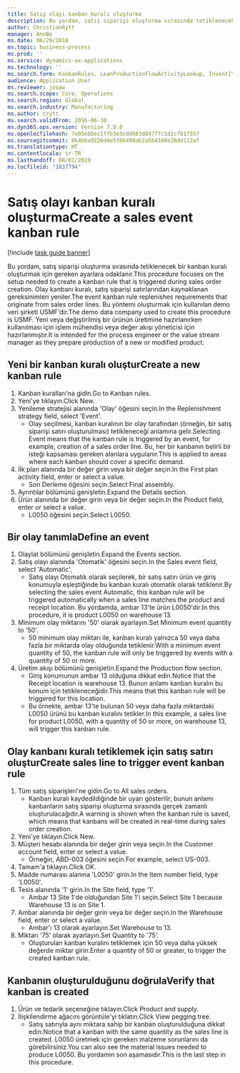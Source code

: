 ```yaml
---
title: Satış olayı kanban kuralı oluşturma
description: Bu yordam, satış siparişi oluşturma sırasında tetiklenecek bir kanban kuralı oluşturmak için gereken ayarlara odaklanır.
author: ChristianRytt
manager: AnnBe
ms.date: 08/29/2018
ms.topic: business-process
ms.prod: ''
ms.service: dynamics-ax-applications
ms.technology: ''
ms.search.form: KanbanRules, LeanProductionFlowActivityLookup, InventItemIdLookupSimple, SalesTableListPage, SalesCreateOrder, SalesTable, LeanPeggingTree
audience: Application User
ms.reviewer: josaw
ms.search.scope: Core, Operations
ms.search.region: Global
ms.search.industry: Manufacturing
ms.author: crytt
ms.search.validFrom: 2016-06-30
ms.dyn365.ops.version: Version 7.0.0
ms.openlocfilehash: 7e05ebbec1ffb3e3cdd683d847ffc1d2cf817357
ms.sourcegitcommit: 8b4b6a9226d4e5f66498ab2a5b4160e26dd112af
ms.translationtype: HT
ms.contentlocale: tr-TR
ms.lasthandoff: 08/01/2019
ms.locfileid: "1837794"
---
```

# <a name="create-a-sales-event-kanban-rule"></a><span data-ttu-id="34e87-103">Satış olayı kanban kuralı oluşturma</span><span class="sxs-lookup"><span data-stu-id="34e87-103">Create a sales event kanban rule</span></span>

[!include [task guide banner](../../includes/task-guide-banner.md)]

<span data-ttu-id="34e87-104">Bu yordam, satış siparişi oluşturma sırasında tetiklenecek bir kanban kuralı oluşturmak için gereken ayarlara odaklanır.</span><span class="sxs-lookup"><span data-stu-id="34e87-104">This procedure focuses on the setup needed to create a kanban rule that is triggered during sales order creation.</span></span> <span data-ttu-id="34e87-105">Olay kanbanı kuralı, satış siparişi satırlarından kaynaklanan gereksinimleri yeniler.</span><span class="sxs-lookup"><span data-stu-id="34e87-105">The event kanban rule replenishes requirements that originate from sales order lines.</span></span> <span data-ttu-id="34e87-106">Bu yöntemi oluşturmak için kullanılan demo veri şirketi USMF'dir.</span><span class="sxs-lookup"><span data-stu-id="34e87-106">The demo data company used to create this procedure is USMF.</span></span> <span data-ttu-id="34e87-107">Yeni veya değiştirilmiş bir ürünün üretimine hazırlanırken kullanılması için işlem mühendisi veya değer akışı yöneticisi için hazırlanmıştır.</span><span class="sxs-lookup"><span data-stu-id="34e87-107">It is intended for the process engineer or the value stream manager as they prepare production of a new or modified product.</span></span>




## <a name="create-a-new-kanban-rule"></a><span data-ttu-id="34e87-108">Yeni bir kanban kuralı oluştur</span><span class="sxs-lookup"><span data-stu-id="34e87-108">Create a new kanban rule</span></span>
1. <span data-ttu-id="34e87-109">Kanban kuralları'na gidin.</span><span class="sxs-lookup"><span data-stu-id="34e87-109">Go to Kanban rules.</span></span>
2. <span data-ttu-id="34e87-110">Yeni'ye tıklayın.</span><span class="sxs-lookup"><span data-stu-id="34e87-110">Click New.</span></span>
3. <span data-ttu-id="34e87-111">Yenileme stratejisi alanında 'Olay' öğesini seçin.</span><span class="sxs-lookup"><span data-stu-id="34e87-111">In the Replenishment strategy field, select 'Event'.</span></span>
    * <span data-ttu-id="34e87-112">Olay seçilmesi, kanban kuralının bir olay tarafından (örneğin, bir satış siparişi satırı oluşturulması) tetikleneceği anlamına gelir.</span><span class="sxs-lookup"><span data-stu-id="34e87-112">Selecting Event means that the kanban rule is triggered by an event, for example, creation of a sales order line.</span></span>   <span data-ttu-id="34e87-113">Bu, her bir kanbanın belirli bir isteği kapsaması gereken alanlara uygulanır.</span><span class="sxs-lookup"><span data-stu-id="34e87-113">This is applied to areas where each kanban should cover a specific demand.</span></span>  
4. <span data-ttu-id="34e87-114">İlk plan alanında bir değer girin veya bir değer seçin.</span><span class="sxs-lookup"><span data-stu-id="34e87-114">In the First plan activity field, enter or select a value.</span></span>
    * <span data-ttu-id="34e87-115">Son Derleme öğesini seçin.</span><span class="sxs-lookup"><span data-stu-id="34e87-115">Select Final assembly.</span></span>  
5. <span data-ttu-id="34e87-116">Ayrıntılar bölümünü genişletin.</span><span class="sxs-lookup"><span data-stu-id="34e87-116">Expand the Details section.</span></span>
6. <span data-ttu-id="34e87-117">Ürün alanında bir değer girin veya bir değer seçin.</span><span class="sxs-lookup"><span data-stu-id="34e87-117">In the Product field, enter or select a value.</span></span>
    * <span data-ttu-id="34e87-118">L0050 öğesini seçin.</span><span class="sxs-lookup"><span data-stu-id="34e87-118">Select L0050.</span></span>  

## <a name="define-an-event"></a><span data-ttu-id="34e87-119">Bir olay tanımla</span><span class="sxs-lookup"><span data-stu-id="34e87-119">Define an event</span></span>
1. <span data-ttu-id="34e87-120">Olaylat bölümünü genişletin.</span><span class="sxs-lookup"><span data-stu-id="34e87-120">Expand the Events section.</span></span>
2. <span data-ttu-id="34e87-121">Satış olayı alanında 'Otomatik' öğesini seçin.</span><span class="sxs-lookup"><span data-stu-id="34e87-121">In the Sales event field, select 'Automatic'.</span></span>
    * <span data-ttu-id="34e87-122">Satış olayı Otomatik olarak seçilerek, bir satış satırı ürün ve giriş konumuyla eşleştiğinde bu kanban kuralı otomatik olarak tetiklenir.</span><span class="sxs-lookup"><span data-stu-id="34e87-122">By selecting the sales event Automatic, this kanban rule will be triggered automatically when a sales line matches the product and receipt location.</span></span> <span data-ttu-id="34e87-123">Bu yordamda, ambar 13'te ürün L0050'dir.</span><span class="sxs-lookup"><span data-stu-id="34e87-123">In this procedure, it is product L0050 on warehouse 13.</span></span>  
3. <span data-ttu-id="34e87-124">Minimum olay miktarını '50' olarak ayarlayın.</span><span class="sxs-lookup"><span data-stu-id="34e87-124">Set Minimum event quantity to '50'.</span></span>
    * <span data-ttu-id="34e87-125">50 minimum olay miktarı ile, kanban kuralı yalnızca 50 veya daha fazla bir miktarda olay olduğunda tetiklenir.</span><span class="sxs-lookup"><span data-stu-id="34e87-125">With a minimum event quantity of 50, the kanban rule will only be triggered by events with a quantity of 50 or more.</span></span>  
4. <span data-ttu-id="34e87-126">Üretim akışı bölümünü genişletin.</span><span class="sxs-lookup"><span data-stu-id="34e87-126">Expand the Production flow section.</span></span>
    * <span data-ttu-id="34e87-127">Giriş konumunun ambar 13 olduğuna dikkat edin.</span><span class="sxs-lookup"><span data-stu-id="34e87-127">Notice that the Receipt location is warehouse 13.</span></span> <span data-ttu-id="34e87-128">Bunun anlamı kanban kuralın bu konum için tetikleneceğidir.</span><span class="sxs-lookup"><span data-stu-id="34e87-128">This means that this kanban rule will be triggered for this location.</span></span>  
    * <span data-ttu-id="34e87-129">Bu örnekte, ambar 13'te bulunan 50 veya daha fazla miktardaki L0050 ürünü bu kanban kuralını tetikler.</span><span class="sxs-lookup"><span data-stu-id="34e87-129">In this example, a sales line for product L0050, with a quantity of 50 or more, on warehouse 13, will trigger this kanban rule.</span></span>  

## <a name="create-sales-line-to-trigger-event-kanban-rule"></a><span data-ttu-id="34e87-130">Olay kanbanı kuralı tetiklemek için satış satırı oluştur</span><span class="sxs-lookup"><span data-stu-id="34e87-130">Create sales line to trigger event kanban rule</span></span>
1. <span data-ttu-id="34e87-131">Tüm satış siparişleri'ne gidin.</span><span class="sxs-lookup"><span data-stu-id="34e87-131">Go to All sales orders.</span></span>
    * <span data-ttu-id="34e87-132">Kanban kuralı kaydedildiğinde bir uyarı gösterilir, bunun anlamı kanbanların satış siparişi oluşturma sırasında gerçek zamanlı oluşturulacağıdır.</span><span class="sxs-lookup"><span data-stu-id="34e87-132">A warning is shown when the kanban rule is saved, which means that kanbans will be created in real-time during sales order creation.</span></span>  
2. <span data-ttu-id="34e87-133">Yeni'ye tıklayın.</span><span class="sxs-lookup"><span data-stu-id="34e87-133">Click New.</span></span>
3. <span data-ttu-id="34e87-134">Müşteri hesabı alanında bir değer girin veya seçin.</span><span class="sxs-lookup"><span data-stu-id="34e87-134">In the Customer account field, enter or select a value.</span></span>
    * <span data-ttu-id="34e87-135">Örneğin, ABD-003 öğesini seçin.</span><span class="sxs-lookup"><span data-stu-id="34e87-135">For example, select US-003.</span></span>  
4. <span data-ttu-id="34e87-136">Tamam'a tıklayın.</span><span class="sxs-lookup"><span data-stu-id="34e87-136">Click OK.</span></span>
5. <span data-ttu-id="34e87-137">Madde numarası alanına 'L0050' girin.</span><span class="sxs-lookup"><span data-stu-id="34e87-137">In the Item number field, type 'L0050'.</span></span>
6. <span data-ttu-id="34e87-138">Tesis alanında '1' girin.</span><span class="sxs-lookup"><span data-stu-id="34e87-138">In the Site field, type '1'.</span></span>
    * <span data-ttu-id="34e87-139">Ambar 13 Site 1'de olduğundan Site 1'i seçin.</span><span class="sxs-lookup"><span data-stu-id="34e87-139">Select Site 1 because Warehouse 13 is on Site 1.</span></span>  
7. <span data-ttu-id="34e87-140">Ambar alanında bir değer girin veya bir değer seçin.</span><span class="sxs-lookup"><span data-stu-id="34e87-140">In the Warehouse field, enter or select a value.</span></span>
    * <span data-ttu-id="34e87-141">Ambar'ı 13 olarak ayarlayın.</span><span class="sxs-lookup"><span data-stu-id="34e87-141">Set Warehouse to 13.</span></span>  
8. <span data-ttu-id="34e87-142">Miktarı '75' olarak ayarlayın.</span><span class="sxs-lookup"><span data-stu-id="34e87-142">Set Quantity to '75'.</span></span>
    * <span data-ttu-id="34e87-143">Oluşturulan kanban kuralını tetiklemek için 50 veya daha yüksek değerde miktar girin.</span><span class="sxs-lookup"><span data-stu-id="34e87-143">Enter a quantity of 50 or greater, to trigger the created kanban rule.</span></span>  

## <a name="verify-that-kanban-is-created"></a><span data-ttu-id="34e87-144">Kanbanın oluşturulduğunu doğrula</span><span class="sxs-lookup"><span data-stu-id="34e87-144">Verify that kanban is created</span></span>
1. <span data-ttu-id="34e87-145">Ürün ve tedarik seçeneğine tıklayın.</span><span class="sxs-lookup"><span data-stu-id="34e87-145">Click Product and supply.</span></span>
2. <span data-ttu-id="34e87-146">İlişkilendirme ağacını görüntüle'yi tıklatın.</span><span class="sxs-lookup"><span data-stu-id="34e87-146">Click View pegging tree.</span></span>
    * <span data-ttu-id="34e87-147">Satış satırıyla aynı miktara sahip bir kanban oluşturulduğuna dikkat edin.</span><span class="sxs-lookup"><span data-stu-id="34e87-147">Notice that a kanban with the same quantity as the sales line is created.</span></span> <span data-ttu-id="34e87-148">L0050 üretmek için gereken malzeme sorunlarını da görebilirsiniz.</span><span class="sxs-lookup"><span data-stu-id="34e87-148">You can also see the material issues needed to produce L0050.</span></span> <span data-ttu-id="34e87-149">Bu yordamın son aşamasıdır.</span><span class="sxs-lookup"><span data-stu-id="34e87-149">This is the last step in this procedure.</span></span>  

